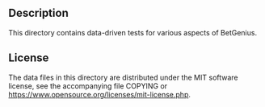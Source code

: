 Description
------------

This directory contains data-driven tests for various aspects of BetGenius.

License
--------

The data files in this directory are distributed under the MIT software
license, see the accompanying file COPYING or
https://www.opensource.org/licenses/mit-license.php.

